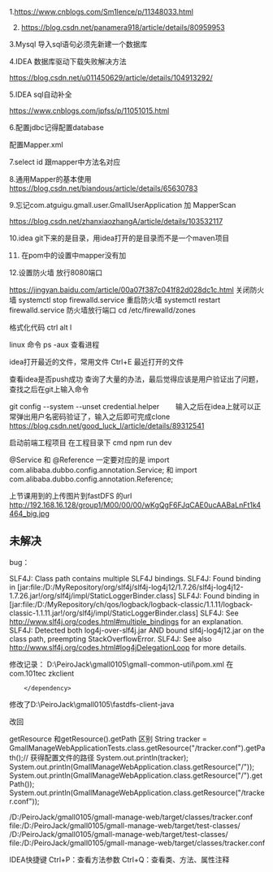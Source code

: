 1.https://www.cnblogs.com/Sm1lence/p/11348033.html 

2. https://blog.csdn.net/panamera918/article/details/80959953 


3.Mysql 导入sql语句必须先新建一个数据库

4.IDEA 数据库驱动下载失败解决方法

https://blog.csdn.net/u011450629/article/details/104913292/

5.IDEA sql自动补全

https://www.cnblogs.com/jpfss/p/11051015.html



6.配置jdbc记得配置database

配置Mapper.xml

7.select id 跟mapper中方法名对应

8.通用Mapper的基本使用
https://blog.csdn.net/biandous/article/details/65630783

9.忘记com.atguigu.gmall.user.GmallUserApplication 加 MapperScan

https://blog.csdn.net/zhanxiaozhangA/article/details/103532117

10.idea git下来的是目录，用idea打开的是目录而不是一个maven项目

11. 在pom中的设置中mapper没有加<dependencies> </dependencies>

12.设置防火墙 放行8080端口

https://jingyan.baidu.com/article/00a07f387c041f82d028dc1c.html
关闭防火墙
systemctl stop firewalld.service
重启防火墙
systemctl restart firewalld.service
防火墙放行端口
cd /etc/firewalld/zones

格式化代码
ctrl alt l

linux 命令
ps -aux 查看进程

idea打开最近的文件，常用文件
Ctrl+E 最近打开的文件

查看idea是否push成功
查询了大量的办法，最后觉得应该是用户验证出了问题，查找之后在git上输入命令

git config --system --unset credential.helper
　　输入之后在idea上就可以正常弹出用户名密码验证了，输入之后即可完成clone
https://blog.csdn.net/good_luck_l/article/details/89312541

启动前端工程项目
在工程目录下 cmd
npm run dev

@Service 和 @Reference 一定要对应的是
import com.alibaba.dubbo.config.annotation.Service; 和
import com.alibaba.dubbo.config.annotation.Reference;

上节课用到的上传图片到fastDFS 的url
http://192.168.16.128/group1/M00/00/00/wKgQgF6FJqCAE0ucAABaLnFt1k4464_big.jpg

## 未解决
bug：

SLF4J: Class path contains multiple SLF4J bindings.
SLF4J: Found binding in [jar:file:/D:/MyRepository/org/slf4j/slf4j-log4j12/1.7.26/slf4j-log4j12-1.7.26.jar!/org/slf4j/impl/StaticLoggerBinder.class]
SLF4J: Found binding in [jar:file:/D:/MyRepository/ch/qos/logback/logback-classic/1.1.11/logback-classic-1.1.11.jar!/org/slf4j/impl/StaticLoggerBinder.class]
SLF4J: See http://www.slf4j.org/codes.html#multiple_bindings for an explanation.
SLF4J: Detected both log4j-over-slf4j.jar AND bound slf4j-log4j12.jar on the class path, preempting StackOverflowError. 
SLF4J: See also http://www.slf4j.org/codes.html#log4jDelegationLoop for more details.

修改记录：
D:\PeiroJack\gmall0105\gmall-common-util\pom.xml
在
        <dependency>
            <groupId>com.101tec</groupId>
            <artifactId>zkclient</artifactId>
<!--            <exclusions>-->
<!--                <exclusion>-->
<!--                    <groupId>org.slf4j</groupId>-->
<!--                    <artifactId>slf4j-log4j12</artifactId>-->
<!--                </exclusion>-->
<!--            </exclusions>-->
        </dependency>
        
        
修改了D:\PeiroJack\gmall0105\fastdfs-client-java

<!--    <dependency>-->
<!--      <groupId>org.slf4j</groupId>-->
<!--      <artifactId>slf4j-log4j12</artifactId>-->
<!--      <version>1.7.26</version>-->
<!--    </dependency>-->
改回


getResource 和getResource().getPath 区别
String tracker = GmallManageWebApplicationTests.class.getResource("/tracker.conf").getPath();// 获得配置文件的路径
System.out.println(tracker);
System.out.println(GmallManageWebApplication.class.getResource("/"));
System.out.println(GmallManageWebApplication.class.getResource("/").getPath());
System.out.println(GmallManageWebApplication.class.getResource("/tracker.conf"));


/D:/PeiroJack/gmall0105/gmall-manage-web/target/classes/tracker.conf
file:/D:/PeiroJack/gmall0105/gmall-manage-web/target/test-classes/
/D:/PeiroJack/gmall0105/gmall-manage-web/target/test-classes/
file:/D:/PeiroJack/gmall0105/gmall-manage-web/target/classes/tracker.conf

IDEA快捷键
Ctrl+P：查看方法参数
Ctrl+Q：查看类、方法、属性注释
